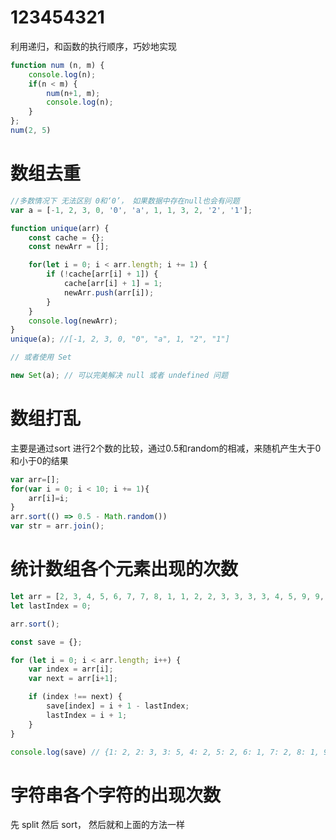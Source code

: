 <!-- 数组去重，打乱数组，统计数组各个元素出现的次数， 字符串各个字符的出现次数，获取地址链接的各个参数 -->


# 123454321

利用递归，和函数的执行顺序，巧妙地实现

```js
function num (n, m) {
	console.log(n);
	if(n < m) {
		num(n+1, m);
		console.log(n);
	}
};
num(2, 5)
```

# 数组去重

```js
//多数情况下 无法区别 0和‘0’， 如果数据中存在null也会有问题
var a = [-1, 2, 3, 0, '0', 'a', 1, 1, 3, 2, '2', '1'];

function unique(arr) {
	const cache = {};
	const newArr = [];

	for(let i = 0; i < arr.length; i += 1) {
		if (!cache[arr[i] + 1]) {
			cache[arr[i] + 1] = 1;
			newArr.push(arr[i]);
		}
	}
	console.log(newArr);
}
unique(a); //[-1, 2, 3, 0, "0", "a", 1, "2", "1"]

// 或者使用 Set

new Set(a); // 可以完美解决 null 或者 undefined 问题
```

# 数组打乱

主要是通过sort 进行2个数的比较，通过0.5和random的相减，来随机产生大于0和小于0的结果

```js
var arr=[];
for(var i = 0; i < 10; i += 1){
    arr[i]=i;
}
arr.sort(() => 0.5 - Math.random())
var str = arr.join();
```

# 统计数组各个元素出现的次数


```js
let arr = [2, 3, 4, 5, 6, 7, 7, 8, 1, 1, 2, 2, 3, 3, 3, 3, 4, 5, 9, 9, 9];
let lastIndex = 0;

arr.sort();

const save = {};

for (let i = 0; i < arr.length; i++) {
    var index = arr[i];
    var next = arr[i+1];

    if (index !== next) {
        save[index] = i + 1 - lastIndex;
		lastIndex = i + 1;
    }
}

console.log(save) // {1: 2, 2: 3, 3: 5, 4: 2, 5: 2, 6: 1, 7: 2, 8: 1, 9: 3}

```

# 字符串各个字符的出现次数

先 split 然后 sort， 然后就和上面的方法一样